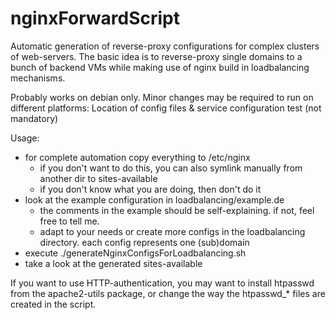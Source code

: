nginxForwardScript
==================

Automatic generation of reverse-proxy configurations for complex clusters of web-servers.
The basic idea is to reverse-proxy single domains to a bunch of backend VMs while making use of nginx build in loadbalancing mechanisms.

Probably works on debian only. Minor changes may be required to run on different platforms: Location of config files & service configuration test (not mandatory)


Usage:
* for complete automation copy everything to /etc/nginx
  * if you don't want to do this, you can also symlink manually from another dir to sites-available
  * if you don't know what you are doing, then don't do it
* look at the example configuration in loadbalancing/example.de
  * the comments in the example should be self-explaining. if not, feel free to tell me.
  * adapt to your needs or create more configs in the loadbalancing directory. each config represents one (sub)domain
* execute ./generateNginxConfigsForLoadbalancing.sh
* take a look at the generated sites-available

If you want to use HTTP-authentication, you may want to install htpasswd from the apache2-utils package, or change the way the htpasswd_* files are created in the script.
